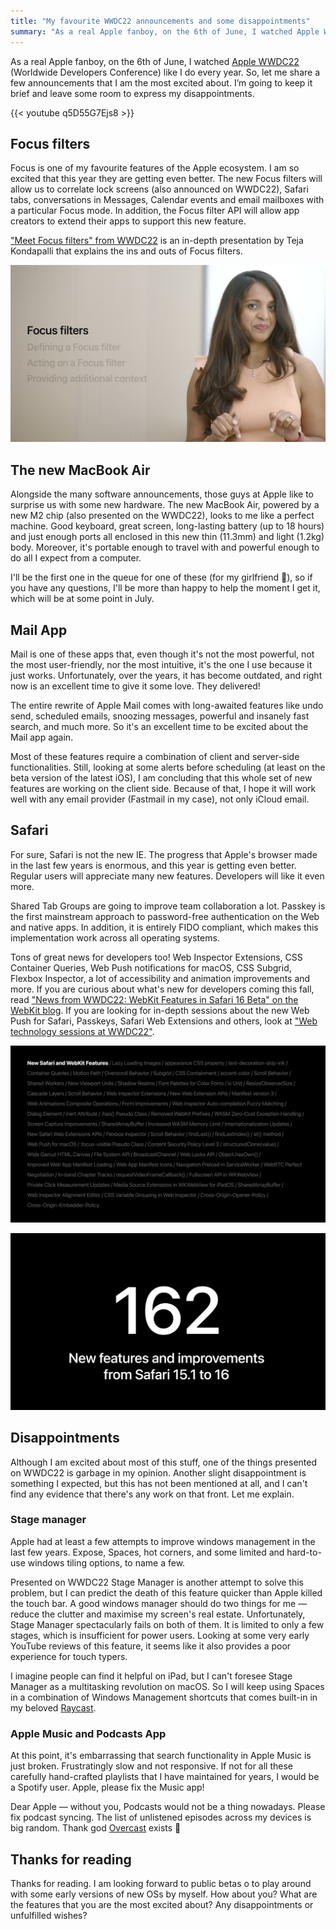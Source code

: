 ```yaml
---
title: "My favourite WWDC22 announcements and some disappointments"
summary: "As a real Apple fanboy, on the 6th of June, I watched Apple WWDC22 like I do every year. So, let me share a few announcements that I am the most excited about. But, I want to keep it brief and leave some room to express my disappointments."
---
```


As a real Apple fanboy, on the 6th of June, I watched [Apple WWDC22](https://youtu.be/q5D55G7Ejs8) (Worldwide Developers Conference) like I do every year. So, let me share a few announcements that I am the most excited about. I’m going to keep it brief and leave some room to express my disappointments.

{{< youtube q5D55G7Ejs8 >}}

## Focus filters

Focus is one of my favourite features of the Apple ecosystem. I am so excited that this year they are getting even better. The new Focus filters will allow us to correlate lock screens (also announced on WWDC22), Safari tabs, conversations in Messages, Calendar events and email mailboxes with a particular Focus mode. In addition, the Focus filter API will allow app creators to extend their apps to support this new feature.

["Meet Focus filters" from WWDC22](https://developer.apple.com/videos/play/wwdc2022/10121/) is an in-depth presentation by Teja Kondapalli that explains the ins and outs of Focus filters.

![Teja Kondapalli explains ins and outs of Focus filters](2022-06-13-1.jpg)

## The new MacBook Air

Alongside the many software announcements, those guys at Apple like to surprise us with some new hardware. The new MacBook Air, powered by a new M2 chip (also presented on the WWDC22), looks to me like a perfect machine. Good keyboard, great screen, long-lasting battery (up to 18 hours) and just enough ports all enclosed in this new thin (11.3mm) and light (1.2kg) body. Moreover, it's portable enough to travel with and powerful enough to do all I expect from a computer.

I'll be the first one in the queue for one of these (for my girlfriend 💋), so if you have any questions, I'll be more than happy to help the moment I get it, which will be at some point in July.

## Mail App

Mail is one of these apps that, even though it's not the most powerful, not the most user-friendly, nor the most intuitive, it's the one I use because it just works. Unfortunately, over the years, it has become outdated, and right now is an excellent time to give it some love. They delivered!

The entire rewrite of Apple Mail comes with long-awaited features like undo send, scheduled emails, snoozing messages, powerful and insanely fast search, and much more. So it's an excellent time to be excited about the Mail app again.

Most of these features require a combination of client and server-side functionalities. Still, looking at some alerts before scheduling (at least on the beta version of the latest iOS), I am concluding that this whole set of new features are working on the client side. Because of that, I hope it will work well with any email provider (Fastmail in my case), not only iCloud email.

## Safari

For sure, Safari is not the new IE. The progress that Apple's browser made in the last few years is enormous, and this year is getting even better. Regular users will appreciate many new features. Developers will like it even more.

Shared Tab Groups are going to improve team collaboration a lot. Passkey is the first mainstream approach to password-free authentication on the Web and native apps. In addition, it is entirely FIDO compliant, which makes this implementation work across all operating systems.

Tons of great news for developers too! Web Inspector Extensions, CSS Container Queries, Web Push notifications for macOS, CSS Subgrid, Flexbox Inspector, a lot of accessibility and animation improvements and more. If you are curious about what's new for developers coming this fall, read ["News from WWDC22: WebKit Features in Safari 16 Beta" on the WebKit blog](https://webkit.org/blog/12824/news-from-wwdc-webkit-features-in-safari-16-beta/). If you are looking for in-depth sessions about the new Web Push for Safari, Passkeys, Safari Web Extensions and others, look at ["Web technology sessions at WWDC22"](https://webkit.org/blog/12840/web-platform-and-web-extensions-features-highlighted-at-wwdc22/).

![Some news in Safari 16](2022-06-13-2.jpg)

![Some news in Safari 16](2022-06-13-3.jpg)

## Disappointments

Although I am excited about most of this stuff, one of the things presented on WWDC22 is garbage in my opinion. Another slight disappointment is something I expected, but this has not been mentioned at all, and I can't find any evidence that there's any work on that front. Let me explain.

### Stage manager

Apple had at least a few attempts to improve windows management in the last few years. Expose, Spaces, hot corners, and some limited and hard-to-use windows tiling options, to name a few.

Presented on WWDC22 Stage Manager is another attempt to solve this problem, but I can predict the death of this feature quicker than Apple killed the touch bar. A good windows manager should do two things for me — reduce the clutter and maximise my screen's real estate. Unfortunately, Stage Manager spectacularly fails on both of them. It is limited to only a few stages, which is insufficient for power users. Looking at some very early YouTube reviews of this feature, it seems like it also provides a poor experience for touch typers.

I imagine people can find it helpful on iPad, but I can't foresee Stage Manager as a multitasking revolution on macOS. So I will keep using Spaces in a combination of Windows Management shortcuts that comes built-in in my beloved [Raycast](https://www.raycast.com).

### Apple Music and Podcasts App

At this point, it's embarrassing that search functionality in Apple Music is just broken. Frustratingly slow and not responsive. If not for all these carefully hand-crafted playlists that I have maintained for years, I would be a Spotify user. Apple, please fix the Music app!

Dear Apple — without you, Podcasts would not be a thing nowadays. Please fix podcast syncing. The list of unlistened episodes across my devices is big random. Thank god [Overcast](https://overcast.fm) exists 🙇

## Thanks for reading

Thanks for reading. I am looking forward to public betas o to play around with some early versions of new OSs by myself. How about you? What are the features that you are the most excited about? Any disappointments or unfulfilled wishes?
